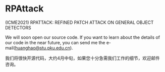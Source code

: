 # RPAttack
(ICME2021) RPATTACK: REFINED PATCH ATTACK ON GENERAL OBJECT DETECTORS 

We will soon open our source code.
If you want to learn about the details of our code in the near future, you can send me the e-mail(huanghao@stu.pku.edu.cn).

我们将很快开源代码，大约4月中旬，如果您十分急需我们工作的细节，欢迎邮件咨询。
